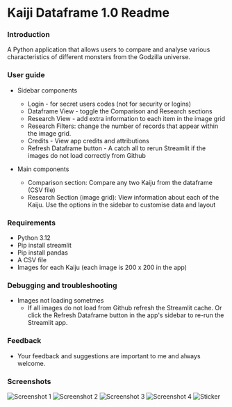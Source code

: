# Kaiji Dataframe 1.0 Readme

### Introduction
A Python application that allows users to compare and analyse various characteristics of different monsters from the Godzilla universe.

### User guide

- Sidebar components
  - Login - for secret users codes (not for security or logins)
  - Dataframe View - toggle the Comparison and Research sections
  - Research View - add extra information to each item in the image grid
  - Research Filters: change the number of records that appear within the image grid.
  - Credits - View app credits and attributions
  - Refresh Dataframe button - A catch all to rerun Streamlit if the images do not load correctly from Github

- Main components
  - Comparison section: Compare any two Kaiju from the dataframe (CSV file)
  - Research Section (image grid): View information about each of the Kaiju. Use the options in the sidebar to customise data and layout
  
### Requirements
- Python 3.12
- Pip install streamlit
- Pip install pandas
- A CSV file
- Images for each Kaiju (each image is 200 x 200 in the app)

### Debugging and troubleshooting

- Images not loading sometmes
  - If all images do not load from Github refresh the Streamlit cache. Or click the Refresh Dataframe button in the app's sidebar to re-run the Streamlit app.

### Feedback
- Your feedback and suggestions are important to me and always welcome.

### Screenshots
![Screenshot 1](https://github.com/Adam-Mathew-Duke/godzilla_kaiju/blob/main/docs/media/screenshot_1.png)
![Screenshot 2](https://github.com/Adam-Mathew-Duke/godzilla_kaiju/blob/main/docs/media/screenshot_2.png)
![Screenshot 3](https://github.com/Adam-Mathew-Duke/godzilla_kaiju/blob/main/docs/media/screenshot_3.png)
![Screenshot 4](https://github.com/Adam-Mathew-Duke/godzilla_kaiju/blob/main/docs/media/screenshot_4.png)
![Sticker](https://github.com/Adam-Mathew-Duke/godzilla_kaiju/blob/main/docs/media/sticker.png)
